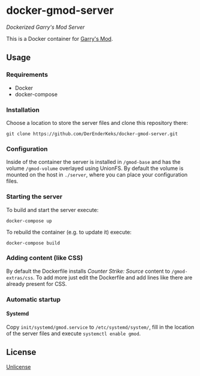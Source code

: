 # docker-gmod-server

*Dockerized Garry's Mod Server*

This is a Docker container for [Garry's Mod](https://gmod.facepunch.com/).

## Usage

### Requirements

* Docker
* docker-compose

### Installation

Choose a location to store the server files and clone this repository there:

`git clone https://github.com/DerEnderKeks/docker-gmod-server.git`

### Configuration

Inside of the container the server is installed in `/gmod-base` and has the volume `/gmod-volume` overlayed using UnionFS.
By default the volume is mounted on the host in `./server`, where you can place your configuration files.

### Starting the server

To build and start the server execute: 

`docker-compose up`

To rebuild the container (e.g. to update it) execute:

`docker-compose build`

### Adding content (like CSS)

By default the Dockerfile installs *Counter Strike: Source* content to  `/gmod-extras/css`. To add more just edit the Dockerfile and add lines like there are already present for CSS.

### Automatic startup

#### Systemd

Copy `init/systemd/gmod.service` to `/etc/systemd/system/`, fill in the location of the server files and execute `systemctl enable gmod`.

## License

[Unlicense](LICENSE)